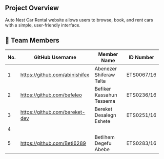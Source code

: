## Project Overview
Auto Nest Car Rental website allows users to browse, book, and rent cars with a simple, user-friendly interface.

## 👥 Team Members
| No. | GitHub Username | Member Name                 | ID Number       |
| --- | --------------- | --------------------------- | --------------- |
| 1   | https://github.com/abinishifex            | Abenezer Shiferaw Talta     | ETS0067/16                |
| 2   | https://github.com/befeleo                | Befiker Kassahun Tessema    | ETS0236/16                |
| 3   | https://github.com/bereket-dev             | Bereket Desalegn Eshete     | ETS0251/16                |
| 4   |                 |   |                 |
| 5   |   https://github.com/Beti6289              |   Betlihem Degefu Abebe    |  ETS0283/16               |
